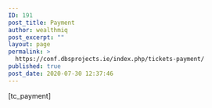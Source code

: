 ```yaml
---
ID: 191
post_title: Payment
author: wealthmiq
post_excerpt: ""
layout: page
permalink: >
  https://conf.dbsprojects.ie/index.php/tickets-payment/
published: true
post_date: 2020-07-30 12:37:46
---
```

[tc_payment]